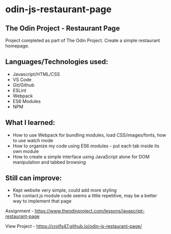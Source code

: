 # odin-js-restaurant-page
## The Odin Project - Restaurant Page

Project completed as part of The Odin Project. Create a simple restaurant homepage.

## Languages/Technologies used:
 - Javascript/HTML/CSS
 - VS Code
 - Git/Github
 - ESLint
 - Webpack
 - ES6 Modules
 - NPM

## What I learned:
 - How to use Webpack for bundling modules, load CSS/images/fonts, how to use watch mode
 - How to organize my code using ES6 modules - put each tab inside its own module
 - How to create a simple interface using JavaScript alone for DOM manipulation and tabbed browsing

## Still can improve:
 - Kept website very simple, could add more styling
 - The contact.js module code seems a little repetitive, may be a better way to implement that page

Assignment - https://www.theodinproject.com/lessons/javascript-restaurant-page

View Project - https://crolfs47.github.io/odin-js-restaurant-page/